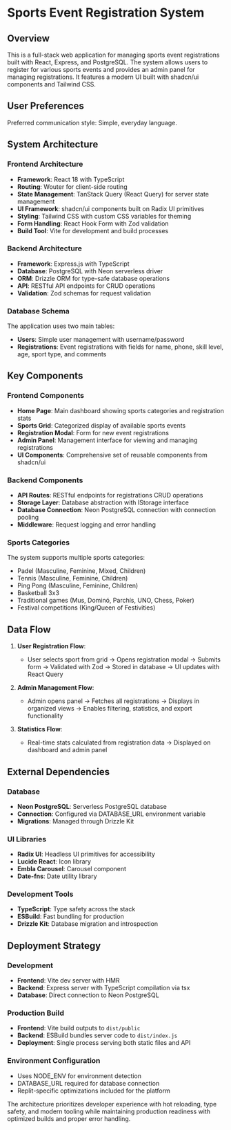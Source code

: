 # Sports Event Registration System

## Overview

This is a full-stack web application for managing sports event registrations built with React, Express, and PostgreSQL. The system allows users to register for various sports events and provides an admin panel for managing registrations. It features a modern UI built with shadcn/ui components and Tailwind CSS.

## User Preferences

Preferred communication style: Simple, everyday language.

## System Architecture

### Frontend Architecture
- **Framework**: React 18 with TypeScript
- **Routing**: Wouter for client-side routing
- **State Management**: TanStack Query (React Query) for server state management
- **UI Framework**: shadcn/ui components built on Radix UI primitives
- **Styling**: Tailwind CSS with custom CSS variables for theming
- **Form Handling**: React Hook Form with Zod validation
- **Build Tool**: Vite for development and build processes

### Backend Architecture
- **Framework**: Express.js with TypeScript
- **Database**: PostgreSQL with Neon serverless driver
- **ORM**: Drizzle ORM for type-safe database operations
- **API**: RESTful API endpoints for CRUD operations
- **Validation**: Zod schemas for request validation

### Database Schema
The application uses two main tables:
- **Users**: Simple user management with username/password
- **Registrations**: Event registrations with fields for name, phone, skill level, age, sport type, and comments

## Key Components

### Frontend Components
- **Home Page**: Main dashboard showing sports categories and registration stats
- **Sports Grid**: Categorized display of available sports events
- **Registration Modal**: Form for new event registrations
- **Admin Panel**: Management interface for viewing and managing registrations
- **UI Components**: Comprehensive set of reusable components from shadcn/ui

### Backend Components
- **API Routes**: RESTful endpoints for registrations CRUD operations
- **Storage Layer**: Database abstraction with IStorage interface
- **Database Connection**: Neon PostgreSQL connection with connection pooling
- **Middleware**: Request logging and error handling

### Sports Categories
The system supports multiple sports categories:
- Padel (Masculine, Feminine, Mixed, Children)
- Tennis (Masculine, Feminine, Children)
- Ping Pong (Masculine, Feminine, Children)
- Basketball 3x3
- Traditional games (Mus, Dominó, Parchís, UNO, Chess, Poker)
- Festival competitions (King/Queen of Festivities)

## Data Flow

1. **User Registration Flow**:
   - User selects sport from grid → Opens registration modal → Submits form → Validated with Zod → Stored in database → UI updates with React Query

2. **Admin Management Flow**:
   - Admin opens panel → Fetches all registrations → Displays in organized views → Enables filtering, statistics, and export functionality

3. **Statistics Flow**:
   - Real-time stats calculated from registration data → Displayed on dashboard and admin panel

## External Dependencies

### Database
- **Neon PostgreSQL**: Serverless PostgreSQL database
- **Connection**: Configured via DATABASE_URL environment variable
- **Migrations**: Managed through Drizzle Kit

### UI Libraries
- **Radix UI**: Headless UI primitives for accessibility
- **Lucide React**: Icon library
- **Embla Carousel**: Carousel component
- **Date-fns**: Date utility library

### Development Tools
- **TypeScript**: Type safety across the stack
- **ESBuild**: Fast bundling for production
- **Drizzle Kit**: Database migration and introspection

## Deployment Strategy

### Development
- **Frontend**: Vite dev server with HMR
- **Backend**: Express server with TypeScript compilation via tsx
- **Database**: Direct connection to Neon PostgreSQL

### Production Build
- **Frontend**: Vite build outputs to `dist/public`
- **Backend**: ESBuild bundles server code to `dist/index.js`
- **Deployment**: Single process serving both static files and API

### Environment Configuration
- Uses NODE_ENV for environment detection
- DATABASE_URL required for database connection
- Replit-specific optimizations included for the platform

The architecture prioritizes developer experience with hot reloading, type safety, and modern tooling while maintaining production readiness with optimized builds and proper error handling.